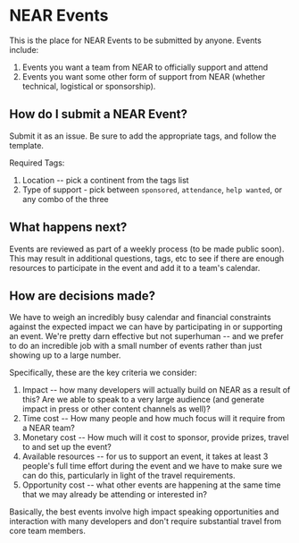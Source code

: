 # NEAR Events
This is the place for NEAR Events to be submitted by anyone.  Events include:

1. Events you want a team from NEAR to officially support and attend
2. Events you want some other form of support from NEAR (whether technical, logistical or sponsorship).
    
    
## How do I submit a NEAR Event?
Submit it as an issue. Be sure to add the appropriate tags, and follow the template.

Required Tags:
1. Location -- pick a continent from the tags list
2. Type of support - pick between `sponsored`, `attendance`, `help wanted`, or any combo of the three

## What happens next?

Events are reviewed as part of a weekly process (to be made public soon).  This may result in additional questions, tags, etc to see if there are enough resources to participate in the event and add it to a team's calendar.
    
## How are decisions made?

We have to weigh an incredibly busy calendar and financial constraints against the expected impact we can have by participating in or supporting an event.  We're pretty darn effective but not superhuman -- and we prefer to do an incredible job with a small number of events rather than just showing up to a large number.

Specifically, these are the key criteria we consider:

1. Impact -- how many developers will actually build on NEAR as a result of this?  Are we able to speak to a very large audience (and generate impact in press or other content channels as well)?
2. Time cost -- How many people and how much focus will it require from a NEAR team?
3. Monetary cost -- How much will it cost to sponsor, provide prizes, travel to and set up the event?
4. Available resources -- for us to support an event, it takes at least 3 people's full time effort during the event and we have to make sure we can do this, particularly in light of the travel requirements.
5. Opportunity cost -- what other events are happening at the same time that we may already be attending or interested in?

Basically, the best events involve high impact speaking opportunities and interaction with many developers and don't require substantial travel from core team members.
